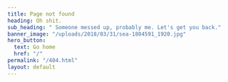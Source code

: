 ```yaml
---
title: Page not found
heading: Oh shit.
sub_heading: " Someone messed up, probably me. Let's get you back."
banner_image: "/uploads/2018/03/31/sea-1804591_1920.jpg"
hero_button:
  text: Go home
  href: "/"
permalink: "/404.html"
layout: default
---
```


